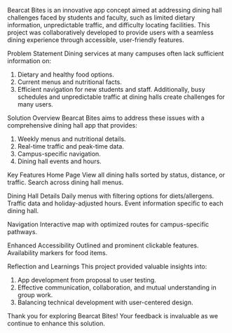 Bearcat Bites is an innovative app concept aimed at addressing dining hall challenges faced by students and faculty, such as limited dietary information, unpredictable traffic, and difficulty locating facilities. This project was collaboratively developed to provide users with a seamless dining experience through accessible, user-friendly features.

Problem Statement
Dining services at many campuses often lack sufficient information on:

1. Dietary and healthy food options.
2. Current menus and nutritional facts.
3. Efficient navigation for new students and staff.
Additionally, busy schedules and unpredictable traffic at dining halls create challenges for many users.

Solution Overview
Bearcat Bites aims to address these issues with a comprehensive dining hall app that provides:

1. Weekly menus and nutritional details.
2. Real-time traffic and peak-time data.
3. Campus-specific navigation.
4. Dining hall events and hours.

 Key Features
 Home Page
View all dining halls sorted by status, distance, or traffic.
Search across dining hall menus.

Dining Hall Details
Daily menus with filtering options for diets/allergens.
Traffic data and holiday-adjusted hours.
Event information specific to each dining hall.

Navigation
Interactive map with optimized routes for campus-specific pathways.

Enhanced Accessibility
Outlined and prominent clickable features.
Availability markers for food items.

Reflection and Learnings
This project provided valuable insights into:
1. App development from proposal to user testing.
2. Effective communication, collaboration, and mutual understanding in group work.
3. Balancing technical development with user-centered design.


Thank you for exploring Bearcat Bites! Your feedback is invaluable as we continue to enhance this solution.
